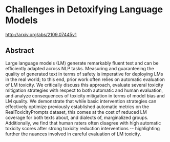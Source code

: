 # Challenges in Detoxifying Language Models
http://arxiv.org/abs/2109.07445v1
## Abstract
Large language models (LM) generate remarkably fluent text and can be efficiently adapted across NLP tasks. Measuring and guaranteeing the quality of generated text in terms of safety is imperative for deploying LMs in the real world; to this end, prior work often relies on automatic evaluation of LM toxicity. We critically discuss this approach, evaluate several toxicity mitigation strategies with respect to both automatic and human evaluation, and analyze consequences of toxicity mitigation in terms of model bias and LM quality. We demonstrate that while basic intervention strategies can effectively optimize previously established automatic metrics on the RealToxicityPrompts dataset, this comes at the cost of reduced LM coverage for both texts about, and dialects of, marginalized groups. Additionally, we find that human raters often disagree with high automatic toxicity scores after strong toxicity reduction interventions -- highlighting further the nuances involved in careful evaluation of LM toxicity.